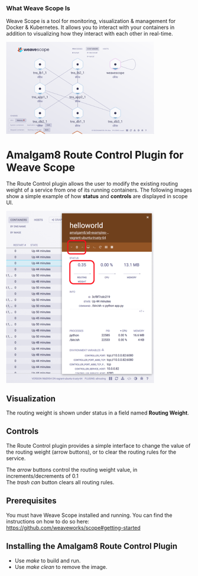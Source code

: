 ### What Weave Scope Is
Weave Scope is a tool for monitoring, visualization & management for Docker & Kubernetes. It allows you to interact with your containers in addition to visualizing how they interact with each other in real-time. 

<img src="imgs/sample_topology.png" width="400" alt="Scope Topology screenshot" align="center">

# Amalgam8 Route Control Plugin for Weave Scope

The Route Control plugin allows the user to modify the existing routing weight of a service from one of its running containers. The following images show a simple example of how **status** and **controls** are displayed in scope UI.

<img src="imgs/container_view.png" width="400" alt="Scope Probe plugin screenshot" align="center">

## Visualization

The routing weight is shown under status in a field named **Routing Weight**. 

## Controls

The Route Control plugin provides a simple interface to change the value of the routing weight (arrow buttons), or to clear the routing rules for the service.

The *arrow* buttons control the routing weight value, in increments/decrements of 0.1  
The *trash can* button clears all routing rules.

## Prerequisites

You must have Weave Scope installed and running. You can find the instructions on how to do so here: https://github.com/weaveworks/scope#getting-started

## Installing the Amalgam8 Route Control Plugin

* Use *make* to build and run.  
* Use *make clean* to remove the image.